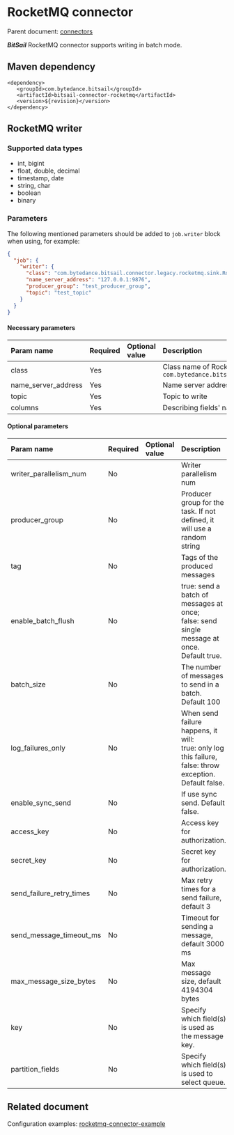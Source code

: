 # RocketMQ connector

Parent document: [connectors](../introduction.md)

***BitSail*** RocketMQ connector supports writing in batch mode.


## Maven dependency

```text
<dependency>
   <groupId>com.bytedance.bitsail</groupId>
   <artifactId>bitsail-connector-rocketmq</artifactId>
   <version>${revision}</version>
</dependency>
```

## RocketMQ writer

### Supported data types

 - int, bigint
 - float, double, decimal
 - timestamp, date
 - string, char
 - boolean
 - binary

### Parameters

The following mentioned parameters should be added to `job.writer` block when using, for example:

```json
{
  "job": {
    "writer": {
      "class": "com.bytedance.bitsail.connector.legacy.rocketmq.sink.RocketMQOutputFormat",
      "name_server_address": "127.0.0.1:9876",
      "producer_group": "test_producer_group",
      "topic": "test_topic"
    }
  }
}
```

#### Necessary parameters

| Param name                   | Required | Optional value | Description                                                                                                    |
|:-----------------------------|:---------|:---------------|:---------------------------------------------------------------------------------------------------------------|
| class             | Yes  |       | Class name of RocketMQ writer, `com.bytedance.bitsail.connector.legacy.rocketmq.sink.RocketMQOutputFormat` |
| name_server_address   | Yes  |       | Name server address of rocketmq |
| topic        | Yes  |       | Topic to write |
|columns| Yes | | Describing fields' names and types |



#### Optional parameters

| Param name             | Required | Optional value | Description                                                           |
|:-----------------------|:---------|:---------------|:----------------------------------------------------------------------|
| writer_parallelism_num | No       |                | Writer parallelism num |
| producer_group | No | | Producer group for the task. If not defined, it will use a random string |
| tag | No | | Tags of the produced messages | 
| enable_batch_flush | No | | true: send a batch of messages at once;<br/>false: send single message at once.<br/> Default true. |
| batch_size | No | | The number of messages to send in a batch. Default 100 |
| log_failures_only | No | | When send failure happens, it will:<br/>true: only log this failure,<br/>false: throw exception.<br/>Default false. |
| enable_sync_send | No | | If use sync send. Default false. |
| access_key | No | | Access key for authorization. |
| secret_key | No | | Secret key for authorization. |
| send_failure_retry_times | No | | Max retry times for a send failure, default 3 |
| send_message_timeout_ms | No | | Timeout for sending a message, default 3000 ms |
| max_message_size_bytes | No | | Max message size, default 4194304 bytes |
| key | No | | Specify which field(s) is used as the message key.|
| partition_fields | No | | Specify which field(s) is used to select queue. |




## Related document


Configuration examples: [rocketmq-connector-example](./rocketmq-example.md)

